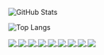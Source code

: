 ![GitHub Stats](https://github-readme-stats.vercel.app/api?username=Acronix98&custom_title=Acronix98&show_icons=true&card_width=805&title_color=ff1100&text_color=0018ef&border_color=ff6900&icon_color=ff6900&bg_color=000000&PAT_1)

![Top Langs](https://github-readme-stats.vercel.app/api/top-langs/?username=Acronix98&langs_count=10&layout=compact&card_width=755&title_color=ff1100&text_color=0018ef&border_color=ff6900&bg_color=000000&PAT_1)

<a href="https://github.com/Acronix98/NSML">
  <img align="center" src="https://github-readme-stats.vercel.app/api/pin/?username=Acronix98&repo=NSML&title_color=ff1100&text_color=0018ef&border_color=ff6900&icon_color=ff6900&bg_color=000000&PAT_1" />
</a>
<a href="https://github.com/Acronix98/Ultimate-Everything-Pack">
  <img align="center" src="https://github-readme-stats.vercel.app/api/pin/?username=Acronix98&repo=Ultimate-Everything-Pack&title_color=ff1100&text_color=0018ef&border_color=ff6900&icon_color=ff6900&bg_color=000000&PAT_1" />
</a>
<a href="https://github.com/Acronix98/The-Eternity-Mod">
  <img align="center" src="https://github-readme-stats.vercel.app/api/pin/?username=Acronix98&repo=The-Eternity-Mod&title_color=ff1100&text_color=0018ef&border_color=ff6900&icon_color=ff6900&bg_color=000000&PAT_1" />
</a>
<a href="https://github.com/Acronix98/The-Eternity-Craft">
  <img align="center" src="https://github-readme-stats.vercel.app/api/pin/?username=Acronix98&repo=The-Eternity-Craft&title_color=ff1100&text_color=0018ef&border_color=ff6900&icon_color=ff6900&bg_color=000000&PAT_1" />
</a>
<a href="https://github.com/Acronix98/Untamed">
  <img align="center" src="https://github-readme-stats.vercel.app/api/pin/?username=Acronix98&repo=Untamed&title_color=ff1100&text_color=0018ef&border_color=ff6900&icon_color=ff6900&bg_color=000000&PAT_1" />
</a>
<a href="https://github.com/Acronix98/Beyond">
  <img align="center" src="https://github-readme-stats.vercel.app/api/pin/?username=Acronix98&repo=Beyond&title_color=ff1100&text_color=0018ef&border_color=ff6900&icon_color=ff6900&bg_color=000000&PAT_1" />
</a>
<a href="https://github.com/Acronix98/Superstar">
  <img align="center" src="https://github-readme-stats.vercel.app/api/pin/?username=Acronix98&repo=Superstar&title_color=ff1100&text_color=0018ef&border_color=ff6900&icon_color=ff6900&bg_color=000000&PAT_1" />
</a>
<a href="https://github.com/Acronix98/Newer">
  <img align="center" src="https://github-readme-stats.vercel.app/api/pin/?username=Acronix98&repo=Newer&title_color=ff1100&text_color=0018ef&border_color=ff6900&icon_color=ff6900&bg_color=000000&PAT_1" />
</a>
<a href="https://github.com/Acronix98/Remix">
  <img align="center" src="https://github-readme-stats.vercel.app/api/pin/?username=Acronix98&repo=Remix&title_color=ff1100&text_color=0018ef&border_color=ff6900&icon_color=ff6900&bg_color=000000&PAT_1" />
</a>
